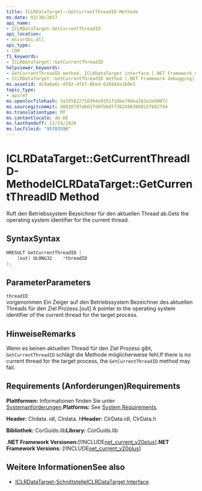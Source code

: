 ```yaml
---
title: ICLRDataTarget::GetCurrentThreadID-Methode
ms.date: 03/30/2017
api_name:
- ICLRDataTarget.GetCurrentThreadID
api_location:
- mscordbi.dll
api_type:
- COM
f1_keywords:
- ICLRDataTarget::GetCurrentThreadID
helpviewer_keywords:
- GetCurrentThreadID method, ICLRDataTarget interface [.NET Framework debugging]
- ICLRDataTarget::GetCurrentThreadID method [.NET Framework debugging]
ms.assetid: dc9a0a6c-d592-4fb7-86ed-62684da3b0e1
topic_type:
- apiref
ms.openlocfilehash: 3a355822710394e9351f10be78dea283e2e9907c
ms.sourcegitcommit: d8020797a6657d0fbbdff362b80300815f682f94
ms.translationtype: MT
ms.contentlocale: de-DE
ms.lasthandoff: 11/24/2020
ms.locfileid: "95703590"
---
```

# <a name="iclrdatatargetgetcurrentthreadid-method"></a><span data-ttu-id="2bab0-102">ICLRDataTarget::GetCurrentThreadID-Methode</span><span class="sxs-lookup"><span data-stu-id="2bab0-102">ICLRDataTarget::GetCurrentThreadID Method</span></span>

<span data-ttu-id="2bab0-103">Ruft den Betriebssystem Bezeichner für den aktuellen Thread ab.</span><span class="sxs-lookup"><span data-stu-id="2bab0-103">Gets the operating system identifier for the current thread.</span></span>  
  
## <a name="syntax"></a><span data-ttu-id="2bab0-104">Syntax</span><span class="sxs-lookup"><span data-stu-id="2bab0-104">Syntax</span></span>  
  
```cpp  
HRESULT GetCurrentThreadID (  
    [out] ULONG32    *threadID  
);  
```  
  
## <a name="parameters"></a><span data-ttu-id="2bab0-105">Parameter</span><span class="sxs-lookup"><span data-stu-id="2bab0-105">Parameters</span></span>  

 `threadID`  
 <span data-ttu-id="2bab0-106">vorgenommen Ein Zeiger auf den Betriebssystem Bezeichner des aktuellen Threads für den Ziel Prozess.</span><span class="sxs-lookup"><span data-stu-id="2bab0-106">[out] A pointer to the operating system identifier of the current thread for the target process.</span></span>  
  
## <a name="remarks"></a><span data-ttu-id="2bab0-107">Hinweise</span><span class="sxs-lookup"><span data-stu-id="2bab0-107">Remarks</span></span>  

 <span data-ttu-id="2bab0-108">Wenn es keinen aktuellen Thread für den Ziel Prozess gibt, `GetCurrentThreadID` schlägt die Methode möglicherweise fehl.</span><span class="sxs-lookup"><span data-stu-id="2bab0-108">If there is no current thread for the target process, the `GetCurrentThreadID` method may fail.</span></span>  
  
## <a name="requirements"></a><span data-ttu-id="2bab0-109">Requirements (Anforderungen)</span><span class="sxs-lookup"><span data-stu-id="2bab0-109">Requirements</span></span>  

 <span data-ttu-id="2bab0-110">**Plattformen:** Informationen finden Sie unter [Systemanforderungen](../../get-started/system-requirements.md).</span><span class="sxs-lookup"><span data-stu-id="2bab0-110">**Platforms:** See [System Requirements](../../get-started/system-requirements.md).</span></span>  
  
 <span data-ttu-id="2bab0-111">**Header:** Clrdata. idl, Clrdata. h</span><span class="sxs-lookup"><span data-stu-id="2bab0-111">**Header:** ClrData.idl, ClrData.h</span></span>  
  
 <span data-ttu-id="2bab0-112">**Bibliothek:** CorGuids.lib</span><span class="sxs-lookup"><span data-stu-id="2bab0-112">**Library:** CorGuids.lib</span></span>  
  
 <span data-ttu-id="2bab0-113">**.NET Framework Versionen:**[!INCLUDE[net_current_v20plus](../../../../includes/net-current-v20plus-md.md)]</span><span class="sxs-lookup"><span data-stu-id="2bab0-113">**.NET Framework Versions:** [!INCLUDE[net_current_v20plus](../../../../includes/net-current-v20plus-md.md)]</span></span>  
  
## <a name="see-also"></a><span data-ttu-id="2bab0-114">Weitere Informationen</span><span class="sxs-lookup"><span data-stu-id="2bab0-114">See also</span></span>

- [<span data-ttu-id="2bab0-115">ICLRDataTarget-Schnittstelle</span><span class="sxs-lookup"><span data-stu-id="2bab0-115">ICLRDataTarget Interface</span></span>](iclrdatatarget-interface.md)
